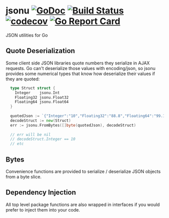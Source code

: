 # jsonu [![GoDoc](https://godoc.org/github.com/clavoie/jsonu?status.svg)](http://godoc.org/github.com/clavoie/jsonu) [![Build Status](https://travis-ci.org/clavoie/jsonu.svg?branch=master)](https://travis-ci.org/clavoie/jsonu) [![codecov](https://codecov.io/gh/clavoie/jsonu/branch/master/graph/badge.svg)](https://codecov.io/gh/clavoie/jsonu) [![Go Report Card](https://goreportcard.com/badge/github.com/clavoie/jsonu)](https://goreportcard.com/report/github.com/clavoie/jsonu)

JSON utilities for Go

## Quote Deserialization

Some client side JSON libraries quote numbers they serialize in AJAX requests. Go can't deserialize those values with encoding/json, so jsonu provides some numerical types that know how deserialize their values if they are quoted:

```go
  type Struct struct {
    Integer    jsonu.Int
    Floating32 jsonu.Float32
    Floating64 jsonu.Float64
  }
  
  quotedJson := `{"Integer":"10","Floating32":"88.8","Floating64":"99.1"}`
  decodeStruct := new(Struct)
  err := jsonu.FromBytes([]byte(quotedJson), decodeStruct)
  
  // err will be nil
  // decodeStruct.Integer == 10
  // etc
```

## Bytes

Convenience functions are provided to serialize / deserialize JSON objects from a byte slice.

## Dependency Injection

All top level package functions are also wrapped in interfaces if you would prefer to inject them into your code.

